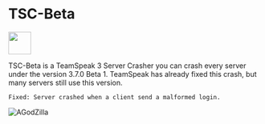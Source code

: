 # TSC-Beta
<a href="https://github.com/cydolo/TSC-Beta/releases" target="_blank">
  <img height="45" weight="45" align="center" src="https://pngimage.net/wp-content/uploads/2018/05/button-flat-png-7.png"/>
</a>

TSC-Beta is a TeamSpeak 3 Server Crasher you can crash every server under the version 3.7.0 Beta 1.
TeamSpeak has already fixed this crash, but many servers still use this version.
```
Fixed: Server crashed when a client send a malformed login.
```

![AGodZilla](https://files.catbox.moe/rutdxh.PNG)
